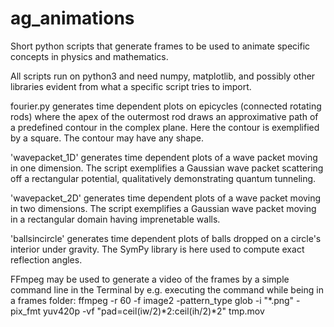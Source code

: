 # ag_animations

Short python scripts that generate frames to be used to animate specific concepts in physics and mathematics.

All scripts run on python3 and need numpy, matplotlib, and possibly other libraries evident from what a specific script tries to import.


fourier.py generates time dependent plots on epicycles (connected rotating rods) where the apex of the outermost rod draws an approximative path of a predefined contour in the complex plane. Here the contour is exemplified by a square. The contour may have any shape.


'wavepacket_1D' generates time dependent plots of a wave packet moving in one dimension. The script exemplifies a Gaussian wave packet scattering off a rectangular potential, qualitatively demonstrating quantum tunneling.


'wavepacket_2D' generates time dependent plots of a wave packet moving in two dimensions. The script exemplifies a Gaussian wave packet moving in a rectangular domain having imprenetable walls.


'ballsincircle' generates time dependent plots of balls dropped on a circle's interior under gravity. The SymPy library is here used to compute exact reflection angles.


FFmpeg may be used to generate a video of the frames by a simple command line in the Terminal by e.g. executing the command while being in a frames folder: 
       ffmpeg -r 60 -f image2 -pattern_type glob -i "*.png"  -pix_fmt yuv420p -vf "pad=ceil(iw/2)*2:ceil(ih/2)*2" tmp.mov